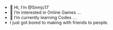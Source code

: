 - 👋 Hi, I’m @Snmjc17
- 👀 I’m interested in Online Games ...
- 🌱 I’m currently learning Codes ...
-  I just got bored to making with friends to people.

<!---
Snmjc17/Snmjc17 is a ✨ special ✨ repository because its `README.md` (this file) appears on your GitHub profile.
You can click the Preview link to take a look at your changes.
--->
